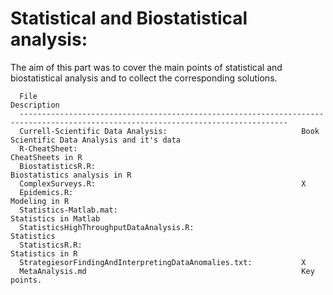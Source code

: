 # Statistical and Biostatistical analysis:

The aim of this part was to cover the main points of statistical and biostatistical analysis and to collect the corresponding solutions.
  
    
      File                                                           Description
      ----------------------------------------------------------------------------------------------------------------------------------
      Currell-Scientific Data Analysis:                              Book Scientific Data Analysis and it's data          
      R-CheatSheet:                                                  CheatSheets in R                                            
      BiostatisticsR.R:                                              Biostatistics analysis in R
      ComplexSurveys.R:                                              X
      Epidemics.R:                                                   Modeling in R
      Statistics-Matlab.mat:                                         Statistics in Matlab 
      StatisticsHighThroughputDataAnalysis.R:                        Statistics
      StatisticsR.R:                                                 Statistics in R
      StrategiesorFindingAndInterpretingDataAnomalies.txt:           X
      MetaAnalysis.md                                                Key points.
